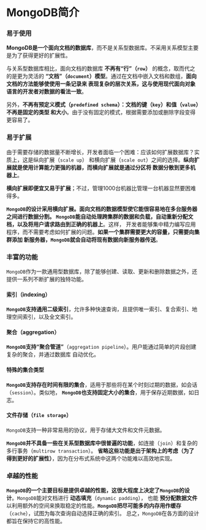 MongoDB简介
================================================================
### 易于使用
**MongoDB是一个面向文档的数据库**，而不是关系型数据库。不采用关系模型主要是为了获得更好的扩展性。

与关系型数据库相比，面向文档的数据库 **不再有“行”（`row`）** 的概念，取而代之的是更为灵活的
**“文档”（`document`）模型**。通过在文档中嵌入文档和数组，**面向文档的方法能够使使用一条记录来
表现复杂的层次关系，这与使用现代面向对象语言的开发者对数据的看法一致**。

另外，**不再有预定义模式（`predefined schema`）：文档的键（`key`）和值（`value`）不再是固定的类型
和大小**。由于没有固定的模式，根据需要添加或删除字段变得更容易了。

### 易于扩展
由于需要存储的数据量不断增长，开发者面临一个困难：应该如何扩展数据库？实质上，这是纵向扩展（`scale up`）
和横向扩展（`scale out`）之间的选择。**纵向扩展就是使用计算能力更强的机器，而横向扩展就是通过分区将
数据分散到更多机器上**。

**横向扩展即便宜又易于扩展**；不过，管理1000台机器比管理一台机器显然要困难得多。

**`MongoDB`的设计采用横向扩展。面向文档的数据模型使它能很容易地在多台服务器之间进行数据分割。
`MongoDB`能自动处理跨集群的数据和负载，自动重新分配文档，以及将用户请求路由到正确的机器上**。这样，
开发者能够集中精力编写应用程序，而不需要考虑如何扩展的问题。**如果一个集群需要更大的容量，只需要向集群添加
新服务器，`MongoDB`就会自动将现有数据向新服务器传送**。

### 丰富的功能
`MongoDB`作为一款通用型数据库，除了能够创建、读取、更新和删除数据之外，还提供一系列不断扩展的独特功能。

#### 索引（indexing）
**`MongoDB`支持通用二级索引**，允许多种快速查询，且提供唯一索引、复合索引、地理空间索引，以及全文索引。

#### 聚合（aggregation）
**`MongoDB`支持“聚合管道”**（`aggregation pipeline`）。用户能通过简单的片段创建复杂的聚合，并通过数据库
自动优化。

#### 特殊的集合类型
**`MongoDB`支持存在时间有限的集合**，适用于那些将在某个时刻过期的数据，如会话（`session`）。类似地，
**`MongoDB`也支持固定大小的集合**，用于保存近期数据，如日志。

#### 文件存储（`file storage`）
`MongoDB`支持一种非常易用的协议，用于存储大文件和文件元数据。

**`MongoDB`并不具备一些在关系型数据库中很普遍的功能**，如连接（`join`）和复杂的多行事务（`multirow transaction`）。
**省略这些功能是出于架构上的考虑（为了得到更好的扩展性）**，因为在分布式系统中这两个功能难以高效地实现。

### 卓越的性能
**`MongoDB`的一个主要目标是提供卓越的性能，这很大程度上决定了`MongoDB`的设计**。`MongoDB`能对文档进行 **动态填充**（`dynamic padding`），
也能 **预分配数据文件** 以利用额外的空间来换取稳定的性能。**`MongoDB`把尽可能多的内存用作缓存**（`cache`），试图为每次查询自动选择正确的索引。
总之，`MongoDB`在各方面的设计都旨在保持它的高性能。






